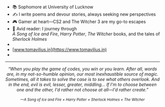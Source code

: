 
- 📚 Sophomore at University of Lucknow
- ✍️ I write poems and devour stories, always seeking new perspectives
- 🎮 Gamer at heart—CS2 and The Witcher 3 are my go-to escapes
- 📖 Avid reader: I journey through <br>
  <em>A Song of Ice and Fire</em>, <em>Harry Potter</em>, <em>The Witcher</em> books, and the tales of <em>Sherlock Holmes</em>
- 
- [www.tomavilius.in](https://www.tomavilius.in)
- 
---

<p align="center">
  <em>
    “When you play the game of codes, you win or you learn. After all, words are, in my not-so-humble opinion, our most inexhaustible source of magic. Sometimes, all it takes to solve the case is to see what others overlook. And in the end, evil is evil, lesser, greater, middling... If I'm to choose between one and the other, I'd rather not choose at all—I'd rather create.”<br><br>
    <sub>—A Song of Ice and Fire × Harry Potter × Sherlock Holmes × The Witcher</sub>
  </em>
</p>
